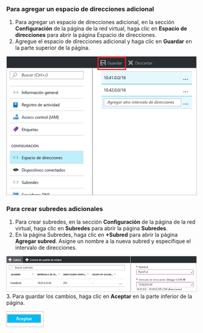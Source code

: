 ### <a name="to-add-additional-address-space"></a>Para agregar un espacio de direcciones adicional

1. Para agregar un espacio de direcciones adicional, en la sección **Configuración** de la página de la red virtual, haga clic en **Espacio de direcciones** para abrir la página Espacio de direcciones.
2. Agregue el espacio de direcciones adicional y haga clic en **Guardar** en la parte superior de la página.

  ![Adición de espacio de direcciones](./media/vpn-gateway-additional-address-space-include/address_space.png)

### <a name="to-create-additional-subnets"></a>Para crear subredes adicionales

1. Para crear subredes, en la sección **Configuración** de la página de la red virtual, haga clic en **Subredes** para abrir la página **Subredes**. 
2. En la página Subredes, haga clic en **+Subred** para abrir la página **Agregar subred**. Asigne un nombre a la nueva subred y especifique el intervalo de direcciones.

  ![Configuración de subred](./media/vpn-gateway-additional-address-space-include/add_subnet.png)
3. Para guardar los cambios, haga clic en **Aceptar** en la parte inferior de la página.

  ![Configuración de subred](./media/vpn-gateway-additional-address-space-include/ok.png)